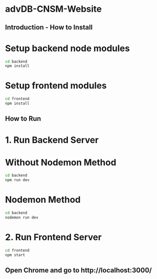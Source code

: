 # advDB-CNSM-Website


## Introduction - How to Install

# Setup backend node modules
```bash
cd backend
npm install
```

# Setup frontend modules
```bash
cd frontend
npm install
```

## How to Run
# 1. Run Backend Server
# Without Nodemon Method
```bash
cd backend
npm run dev
```
# Nodemon Method
```bash
cd backend
nodemon run dev
```

# 2. Run Frontend Server
```bash
cd frontend
npm start
```

## Open Chrome and go to http://localhost:3000/
